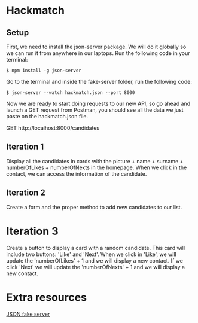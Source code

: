 
# Hackmatch
##  Setup

First, we need to install the json-server package. We will do it globally so we can run it from anywhere in our laptops. Run the following code in your terminal: 

`$ npm install -g json-server`

Go to the terminal and inside the fake-server folder, run the following code:

`$ json-server --watch hackmatch.json --port 8000`

Now we are ready to start doing requests to our new API, so go ahead and launch a GET request from Postman, you should see all the data we just paste on the hackmatch.json file.

GET http://localhost:8000/candidates

##  Iteration 1

Display all the candidates in cards with the picture + name + surname + numberOfLikes + numberOfNexts in the homepage. When we click in the contact, we can access the information of the candidate.

## Iteration 2
Create a form and the proper method to add new candidates to our list.

# Iteration 3
Create a button to display a card with a random candidate. 
This card will include two buttons: 'Like' and 'Next'. When we click in 'Like', we will update the 'numberOfLikes' + 1 and we will display a new contact. If we click 'Next' we will update the 'numberOfNexts' + 1 and we will display a new contact.

# Extra resources
[JSON fake server](http://learn.ironhack.com/#/learning_unit/4397)
